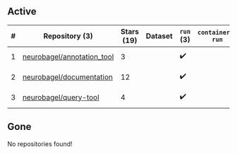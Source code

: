 ## Active
| # | Repository (3) | Stars (19) | Dataset | `run` (3) | `containers-run` | Last Modified |
| --- | --- | --- | --- | --- | --- | --- |
| 1 | [neurobagel/annotation_tool](https://github.com/neurobagel/annotation_tool) | 3 |  | :heavy_check_mark: |  | 2025-06-09 14:24:54+00:00 |
| 2 | [neurobagel/documentation](https://github.com/neurobagel/documentation) | 12 |  | :heavy_check_mark: |  | 2025-06-09 16:03:15+00:00 |
| 3 | [neurobagel/query-tool](https://github.com/neurobagel/query-tool) | 4 |  | :heavy_check_mark: |  | 2025-06-09 04:46:13+00:00 |

## Gone
No repositories found!
